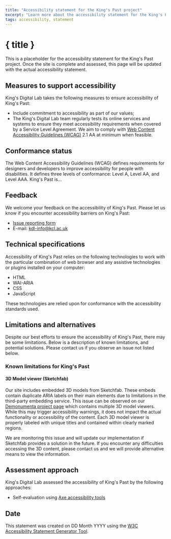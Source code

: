 ```yaml
---
title: "Accessibility statement for the King's Past project"
excerpt: "Learn more about the accessibility statement for the King's Past project"
tags: accessibility, statement
---
```


<script>
  import { base } from '$app/paths';
</script>

# { title }

This is a placeholder for the accessibility statement for the King's Past
project. Once the site is complete and assessed, this page will be updated with
the actual accessibility statement.

## Measures to support accessibility

King's Digital Lab takes the following measures to ensure accessibility of
King's Past:

- Include commitment to accessibility as part of our values;
- The King's Digital Lab team regularly tests its online services and systems
  to ensure they meet accessibility requirements when covered by a Service Level
  Agreement. We aim to comply with
  [Web Content Accessibility Guidelines (WCAG)](https://www.w3.org/WAI/standards-guidelines/wcag/)
  2.1 AA at minimum when feasible.

## Conformance status

The Web Content Accessibility Guidelines (WCAG) defines requirements for
designers and developers to improve accessibility for people with disabilities.
It defines three levels of conformance: Level A, Level AA, and Level AAA.
King's Past is...

## Feedback

We welcome your feedback on the accessibility of King's Past. Please let us know
if you encounter accessibility barriers on King's Past:

- [Issue reporting form](https://kdl.kcl.ac.uk/report-issue/)
- E-mail: [kdl-info@kcl.ac.uk](mailto:kdl-info@kcl.ac.uk)

## Technical specifications

Accessibility of King's Past relies on the following technologies to work with
the particular combination of web browser and any assistive technologies or
plugins installed on your computer:

- HTML
- WAI-ARIA
- CSS
- JavaScript

These technologies are relied upon for conformance with the accessibility
standards used.

## Limitations and alternatives

Despite our best efforts to ensure the accessibility of King's Past, there may
be some limitations. Below is a description of known limitations, and potential
solutions. Please contact us if you observe an issue not listed below.

### Known limitations for King's Past

#### 3D Model viewer (Sketchfab)

Our site includes embedded 3D models from Sketchfab. These embeds contain
duplicate ARIA labels on their main elements due to limitations in the
third-party embedding service. This issue can be observed on our [Demonumenta
project page]({base}/about/demonumenta) which contains multiple 3D model
viewers. While this may trigger accessibility warnings, it does not impact the
actual functionality or accessibility of the content. Each 3D model viewer is
properly labeled with unique titles and contained within clearly marked
regions.

We are monitoring this issue and will update our implementation if Sketchfab
provides a solution in the future. If you encounter any difficulties accessing
the 3D content, please contact us and we will provide alternative means to view
the information.

## Assessment approach

King's Digital Lab assessed the accessibility of King's Past by the following
approaches:

- Self-evaluation using [Axe accessibility tools](https://www.deque.com/axe/)

## Date

This statement was created on DD Month YYYY using the
[W3C Accessibility Statement Generator Tool](https://www.w3.org/WAI/planning/statements/).
